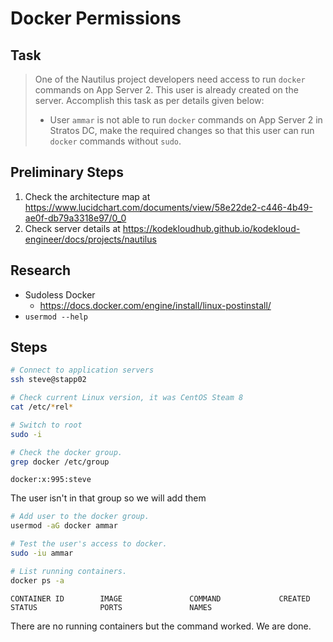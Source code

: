 # Docker Permissions

## Task

> One of the Nautilus project developers need access to run `docker` commands on App Server 2. This user is already created on the server. Accomplish this task as per details given below:
>
> * User `ammar` is not able to run `docker` commands on App Server 2 in Stratos DC, make the required changes so that this user can run `docker` commands without `sudo`.

## Preliminary Steps

1. Check the architecture map at https://www.lucidchart.com/documents/view/58e22de2-c446-4b49-ae0f-db79a3318e97/0_0
2. Check server details at https://kodekloudhub.github.io/kodekloud-engineer/docs/projects/nautilus

## Research

* Sudoless Docker
  * https://docs.docker.com/engine/install/linux-postinstall/
* `usermod --help`

## Steps


```bash
# Connect to application servers
ssh steve@stapp02

# Check current Linux version, it was CentOS Steam 8
cat /etc/*rel*

# Switch to root
sudo -i

# Check the docker group.
grep docker /etc/group
```

```
docker:x:995:steve
```

The user isn't in that group so we will add them

```bash
# Add user to the docker group.
usermod -aG docker ammar

# Test the user's access to docker.
sudo -iu ammar

# List running containers.
docker ps -a
```

```
CONTAINER ID        IMAGE               COMMAND             CREATED             STATUS              PORTS               NAMES
```

There are no running containers but the command worked. We are done.
